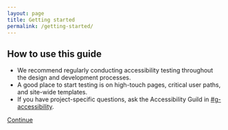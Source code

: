 ```yaml
---
layout: page
title: Getting started
permalink: /getting-started/
---
```


## How to use this guide

- We recommend regularly conducting accessibility testing throughout the design and development processes.
- A good place to start testing is on high-touch pages, critical user paths, and site-wide templates.
- If you have project-specific questions, ask the Accessibility Guild in [#g-accessibility](https://gsa-tts.slack.com/messages/g-accessibility/).

<a class="usa-button" href="{{ site.baseurl }}/keyboard-access/">Continue <i class="fa fa-angle-right" aria-hidden="true"></i></a>
